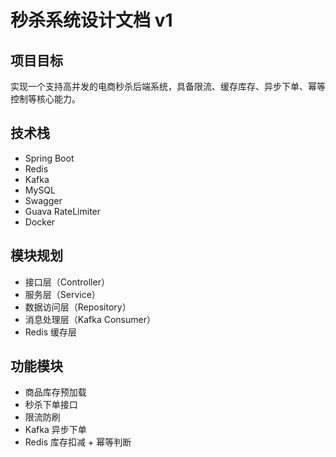 # 秒杀系统设计文档 v1

## 项目目标
实现一个支持高并发的电商秒杀后端系统，具备限流、缓存库存、异步下单、幂等控制等核心能力。

## 技术栈
- Spring Boot
- Redis
- Kafka
- MySQL
- Swagger
- Guava RateLimiter
- Docker

## 模块规划
- 接口层（Controller）
- 服务层（Service）
- 数据访问层（Repository）
- 消息处理层（Kafka Consumer）
- Redis 缓存层

## 功能模块
- 商品库存预加载
- 秒杀下单接口
- 限流防刷
- Kafka 异步下单
- Redis 库存扣减 + 幂等判断
